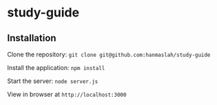 # study-guide

## Installation

  Clone the repository: `git clone git@github.com:hanmaslah/study-guide`
  
  Install the application: `npm install`
  
  Start the server: `node server.js`
  
  View in browser at `http://localhost:3000`
